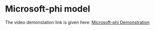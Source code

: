 # Microsoft-phi model

The video demonstation link is given here: [Microsoft-phi Demonstration](https://drive.google.com/file/d/15G7HsNr4YfyKNuK7zBzvd98J_7LRyNjm/view?usp=sharing)